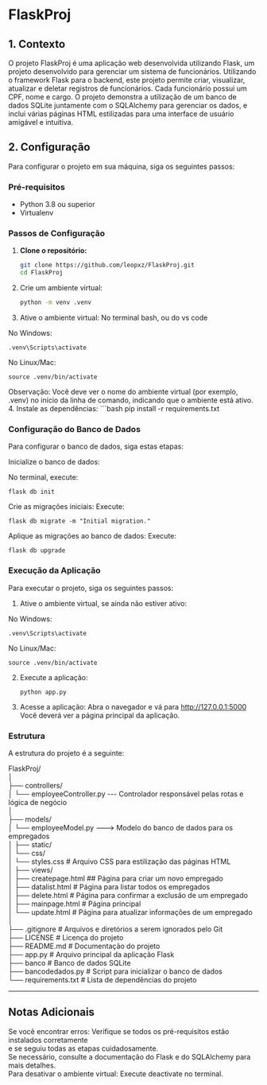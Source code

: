 # FlaskProj

## 1. Contexto

O projeto FlaskProj é uma aplicação web desenvolvida utilizando Flask, um projeto desenvolvido para gerenciar um sistema de funcionários. Utilizando o framework Flask para o backend, este projeto permite criar, visualizar, atualizar e deletar registros de funcionários. Cada funcionário possui um CPF, nome e cargo. O projeto demonstra a utilização de um banco de dados SQLite juntamente com o SQLAlchemy para gerenciar os dados, e inclui várias páginas HTML estilizadas para uma interface de usuário amigável e intuitiva.

## 2. Configuração

Para configurar o projeto em sua máquina, siga os seguintes passos:

### Pré-requisitos

- Python 3.8 ou superior
- Virtualenv

### Passos de Configuração

1. **Clone o repositório:**
   ```bash
   git clone https://github.com/leopxz/FlaskProj.git
   cd FlaskProj

2. Crie um ambiente virtual:
    ```bash
   python -m venv .venv
   
4. Ative o ambiente virtual:
No terminal bash, ou do vs code

No Windows:

    .venv\Scripts\activate

No Linux/Mac:
   
    source .venv/bin/activate

Observação: Você deve ver o nome do ambiente virtual (por exemplo, .venv) no início da linha de comando, indicando que o ambiente está ativo.
4. Instale as dependências:
     ```bash
   pip install -r requirements.txt


### Configuração do Banco de Dados

Para configurar o banco de dados, siga estas etapas:

Inicialize o banco de dados:

No terminal, execute:

    flask db init
    
Crie as migrações iniciais:
Execute:
    
    flask db migrate -m "Initial migration."

Aplique as migrações ao banco de dados:
Execute:
    
    flask db upgrade


### Execução da Aplicação

Para executar o projeto, siga os seguintes passos:
1. Ative o ambiente virtual, se ainda não estiver ativo:

No Windows:

    .venv\Scripts\activate

No Linux/Mac:

    source .venv/bin/activate

2. Execute a aplicação:

       python app.py

3. Acesse a aplicação:
Abra o navegador e vá para http://127.0.0.1:5000 Você deverá ver a página principal da aplicação.

### Estrutura
A estrutura do projeto é a seguinte:

FlaskProj/<br>
│<br>
├── controllers/<br>
│   └── employeeController.py --- Controlador responsável pelas rotas e lógica de negócio<br>
│<br>
├── models/<br>
│   └── employeeModel.py ---> Modelo do banco de dados para os empregados<br>
│
├── static/<br>
│   └── css/<br>
│       └── styles.css # Arquivo CSS para estilização das páginas HTML<br>
│
├── views/<br>
│   ├── createpage.html ## Página para criar um novo empregado<br>
│   ├── datalist.html # Página para listar todos os empregados<br>
│   ├── delete.html # Página para confirmar a exclusão de um empregado<br>
│   ├── mainpage.html # Página principal<br>
│   └── update.html # Página para atualizar informações de um empregado<br>
│<br>
├── .gitignore # Arquivos e diretórios a serem ignorados pelo Git<br>
├── LICENSE # Licença do projeto<br>
├── README.md # Documentação do projeto<br>
├── app.py # Arquivo principal da aplicação Flask<br>
├── banco # Banco de dados SQLite<br>
├── bancodedados.py # Script para inicializar o banco de dados<br>
└── requirements.txt # Lista de dependências do projeto<br>

---

## Notas Adicionais
Se você encontrar erros: Verifique se todos os pré-requisitos estão instalados corretamente<br> e se seguiu todas as etapas cuidadosamente.<br> Se necessário, consulte a documentação do Flask e do SQLAlchemy para mais detalhes.<br>
Para desativar o ambiente virtual: Execute deactivate no terminal.
